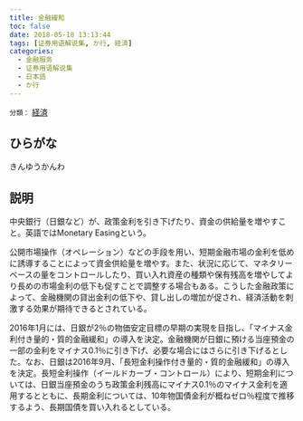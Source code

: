 ```yaml
---
title: 金融緩和
toc: false
date: 2018-05-18 13:13:44
tags: [证券用语解说集, か行, 経済]
categories:
  - 金融服务
  - 证券用语解说集
  - 日本語
  - か行
---
```


`分類：` [経済](/tags/経済/)

## ひらがな

きんゆうかんわ

## 説明

中央銀行（日銀など）が、政策金利を引き下げたり、資金の供給量を増やすこと。英語ではMonetary Easingという。

公開市場操作（オペレーション）などの手段を用い、短期金融市場の金利を低めに誘導することによって資金供給量を増やす。また、状況に応じて、マネタリーベースの量をコントロールしたり、買い入れ資産の種類や保有残高を増やしてより長めの市場金利の低下も促すことで調整する場合もある。こうした金融政策によって、金融機関の貸出金利の低下や、貸し出しの増加が促され、経済活動を刺激する効果が期待できるとされている。

2016年1月には、日銀が2％の物価安定目標の早期の実現を目指し、「マイナス金利付き量的・質的金融緩和」の導入を決定。金融機関が日銀に預ける当座預金の一部の金利をマイナス0.1％に引き下げ、必要な場合にはさらに引き下げるとした。なお、日銀は2016年9月、「長短金利操作付き量的・質的金融緩和」の導入を決定。長短金利操作（イールドカーブ・コントロール）により、短期金利については、日銀当座預金のうち政策金利残高にマイナス0.1％のマイナス金利を適用するとともに、長期金利については、10年物国債金利が概ねゼロ％程度で推移するよう、長期国債を買い入れるとしている。
